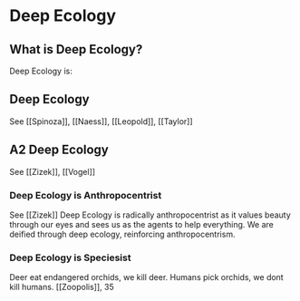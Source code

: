 # Deep Ecology 

## What is Deep Ecology?
Deep Ecology is:

## Deep Ecology
See [[Spinoza]], [[Naess]], [[Leopold]], [[Taylor]]

## A2 Deep Ecology
See [[Zizek]], [[Vogel]]

### Deep Ecology is Anthropocentrist
See [[Zizek]]
Deep Ecology is radically anthropocentrist as it values beauty through our eyes and sees us as the agents to help everything. We are deified through deep ecology, reinforcing anthropocentrism.

### Deep Ecology is Speciesist
Deer eat endangered orchids, we kill deer. Humans pick orchids, we dont kill humans. 
[[Zoopolis]], 35